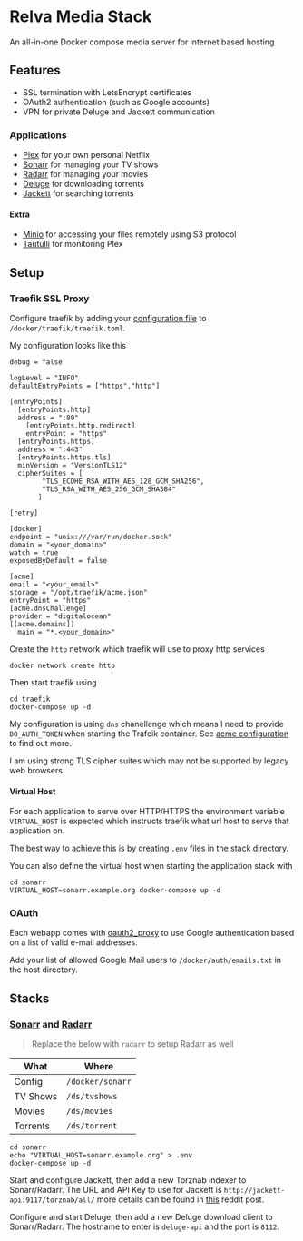 # Relva Media Stack

An all-in-one Docker compose media server for internet based hosting

## Features

  - SSL termination with LetsEncrypt certificates
  - OAuth2 authentication (such as Google accounts)
  - VPN for private Deluge and Jackett communication
  

### Applications

  - [Plex](https://hub.docker.com/r/plexinc/pms-docker/) for your own personal Netflix
  - [Sonarr](#sonarr-and-radarr) for managing your TV shows
  - [Radarr](#sonarr-and-radarr) for managing your movies
  - [Deluge](https://hub.docker.com/r/linuxserver/deluge/) for downloading torrents
  - [Jackett](https://hub.docker.com/r/linuxserver/jackett/) for searching torrents
  
#### Extra

  - [Minio](https://www.minio.io/) for accessing your files remotely using S3 protocol
  - [Tautulli](https://hub.docker.com/r/linuxserver/tautulli/) for monitoring Plex


## Setup

### Traefik SSL Proxy

Configure traefik by adding your [configuration file](https://docs.traefik.io/basics/) to `/docker/traefik/traefik.toml`.

My configuration looks like this

```
debug = false

logLevel = "INFO"
defaultEntryPoints = ["https","http"]

[entryPoints]
  [entryPoints.http]
  address = ":80"
    [entryPoints.http.redirect]
    entryPoint = "https"
  [entryPoints.https]
  address = ":443"
  [entryPoints.https.tls]
  minVersion = "VersionTLS12"
  cipherSuites = [
        "TLS_ECDHE_RSA_WITH_AES_128_GCM_SHA256",
        "TLS_RSA_WITH_AES_256_GCM_SHA384"
       ]

[retry]

[docker]
endpoint = "unix:///var/run/docker.sock"
domain = "<your_domain>"
watch = true
exposedByDefault = false

[acme]
email = "<your_email>"
storage = "/opt/traefik/acme.json"
entryPoint = "https"
[acme.dnsChallenge]
provider = "digitalocean"
[[acme.domains]]
  main = "*.<your_domain>"
```

Create the `http` network which traefik will use to proxy http services

```
docker network create http
```

Then start traefik using

```
cd traefik
docker-compose up -d
```

My configuration is using `dns` chanellenge which means I need to provide `DO_AUTH_TOKEN` when starting the Trafeik container. 
See [acme configuration](https://docs.traefik.io/configuration/acme/) to find out more.

I am using strong TLS cipher suites which may not be supported by legacy web browsers.

#### Virtual Host

For each application to serve over HTTP/HTTPS the environment variable `VIRTUAL_HOST` is expected which instructs traefik what url host to serve that application on.

The best way to achieve this is by creating `.env` files in the stack directory.

You can also define the virtual host when starting the application stack with

```
cd sonarr
VIRTUAL_HOST=sonarr.example.org docker-compose up -d
```

### OAuth

Each webapp comes with [oauth2_proxy](https://github.com/pusher/oauth2_proxy) to use Google authentication based on a list of valid e-mail addresses. 

Add your list of allowed Google Mail users to `/docker/auth/emails.txt` in the host directory.


## Stacks

### [Sonarr](https://hub.docker.com/r/linuxserver/sonarr/) and [Radarr](https://hub.docker.com/r/linuxserver/radarr/)

> Replace the below with `radarr` to setup Radarr as well

| What | Where |
| ---- | ----- |
| Config | `/docker/sonarr` |
| TV Shows | `/ds/tvshows` |
| Movies | `/ds/movies` |
| Torrents | `/ds/torrent` |

```
cd sonarr
echo "VIRTUAL_HOST=sonarr.example.org" > .env
docker-compose up -d
```

Start and configure Jackett, then add a new Torznab indexer to Sonarr/Radarr. 
The URL and API Key to use for Jackett is `http://jackett-api:9117/torznab/all/` more details can be found in [this](https://www.reddit.com/r/PleX/comments/737foz/tip_if_you_use_jackett_for_indexers_you_can_set_a/) reddit post.

Configure and start Deluge, then add a new Deluge download client to Sonarr/Radarr.
The hostname to enter is `deluge-api` and the port is `8112`.

